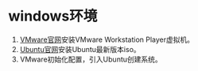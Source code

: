 # windows环境
1. [VMware官网](https://www.vmware.com/products/workstation-player.html)安装VMware Workstation Player虚拟机。
2. [Ubuntu官网](https://cn.ubuntu.com/download/desktop)安装Ubuntu最新版本iso。
3. VMware初始化配置，引入Ubuntu创建系统。